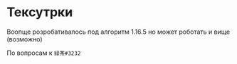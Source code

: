 # Тексутрки
Воопще розробативалось под алгоритм 1.16.5 но может роботать и вище (возможно)




По вопросам к `緑茶#3232`
